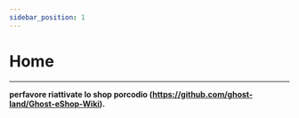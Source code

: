 ```yaml
---
sidebar_position: 1
---
```


# Home

---

**perfavore riattivate lo shop porcodio (https://github.com/ghost-land/Ghost-eShop-Wiki).**
